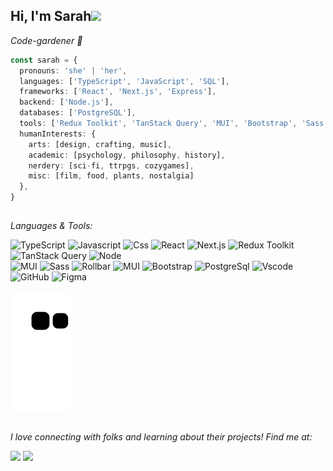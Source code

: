 
<h2>Hi, I'm Sarah<img src="https://media1.giphy.com/media/6cyetttpTEhNqTJ8ZL/giphy.gif?cid=790b76114fcdfe76e99ba7843ecb8f34c8880cc079747d03&rid=giphy.gif&ct=s)" width="70"> </h2> 
<p><em>Code-gardener 🌱</em></p>

```typescript
const sarah = {
  pronouns: 'she' | 'her',
  languages: ['TypeScript', 'JavaScript', 'SQL'],
  frameworks: ['React', 'Next.js', 'Express'],
  backend: ['Node.js'],
  databases: ['PostgreSQL'],
  tools: ['Redux Toolkit', 'TanStack Query', 'MUI', 'Bootstrap', 'Sass', 'Rollbar'],
  humanInterests: {
    arts: [design, crafting, music],
    academic: [psychology, philosophy, history],
    nerdery: [sci-fi, ttrpgs, cozygames],
    misc: [film, food, plants, nostalgia]
  },
}
```
<h2></h2>
<p><em>Languages & Tools:</em></p>


![TypeScript](https://img.shields.io/badge/HTML5-E34F26?style=flat&logo=html5&logoColor=white&color=53A447)
![Javascript](https://img.shields.io/badge/JavaScript-323330?style=flat&logo=javascript&logoColor=white&color=116157)
![Css](https://img.shields.io/badge/CSS3-1572B6?style=flat&logo=css3&logoColor=white&color=2C3962)
![React](https://img.shields.io/badge/React-61DAFB?style=flat&logo=React&logoColor=white&color=45B6B0)
![Next.js](https://img.shields.io/badge/Node.js-339933?style=flat&logo=Node.js3&logoColor=white&color=9E7BAC)
![Redux Toolkit](https://img.shields.io/badge/Redux_Toolkit-764ABC?style=flat&logo=Redux&logoColor=white&color=F38BAE)
![TanStack Query](https://img.shields.io/badge/TanStack_Query-2A5D85?style=flat&logo=reactquery&logoColor=white&color=F44A6D)
![Node](https://img.shields.io/badge/Node.js-#5FA04E?style=flat&logo=Node.js&logoColor=white&color=F8473E)
<br>
![MUI](https://img.shields.io/badge/MUI-007FFF?style=flat&logo=MUI&logoColor=white&color=53A447)
![Sass](https://img.shields.io/badge/Sass-CC6699?style=flat&logo=Sass&logoColor=white&color=116157)
![Rollbar](https://img.shields.io/badge/Rollbar-000000?style=flat&logo=Rollbar&logoColor=white&color=2C3962)
![MUI](https://img.shields.io/badge/MUI-007FFF?style=flat&logo=MUI&logoColor=white&color=45B6B0)
![Bootstrap](https://img.shields.io/badge/Bootstrap-7952B3?style=flat&logo=Bootstrap&logoColor=white&color=9E7BAC)
![PostgreSql](https://img.shields.io/badge/PostgreSQL-4169E1?style=flat&logo=PostgreSQL&logoColor=white&color=F38BAE)
![Vscode](https://img.shields.io/badge/VSCode-0078D4?style=flat&logo=visual%20studio%20code&logoColor=white&color=F44A6D)
![GitHub](https://img.shields.io/badge/GitHub-181717?style=flat&logo=GitHub&logo&logoColor=white&color=F8473E)
![Figma](https://img.shields.io/badge/Figma-F24E1E?style=flat&logo=figma&logoColor=white&color=8B2440)

  

![snake gif](https://github.com/seprest1/seprest1/blob/output/github-contribution-grid-snake.svg)

<h2></h2>


<p><em>I love connecting with folks and learning about their projects! Find me at: </em></p>

<div style="textalign: center">
  <a href="https://www.linkedin.com/in/sarah-elizabeth/"> <img src="https://img.shields.io/badge/linkedin-45B6B0?style=for-the-badge&logo=Linkedin&logoColor=white"/></a>
  <a href="mailto: seprest@gmail.com"> <img src="https://img.shields.io/badge/gmail-F8473E?style=for-the-badge&logo=Gmail&logoColor=white"/></a>
</div>

<h2></h2>
 

